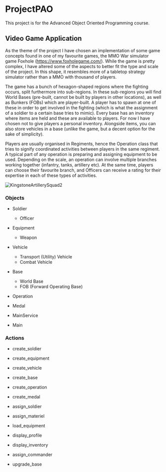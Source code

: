 # ProjectPAO

This project is for the Advanced Object Oriented Programming course.

## Video Game Application

As the theme of the project I have chosen an implementation of some game concepts found in one of my favourite games, the MMO War simulator game Foxhole (https://www.foxholegame.com/). While the game is pretty complex, I have altered some of the aspects to better fit the type and scale of the project. In this shape, it resembles more of a tabletop strategy simulator rather than a MMO with thousand of players.

The game has a bunch of hexagon-shaped regions where the fighting occurs, split furthermore into sub-regions. In these sub-regions you will find World Bases (pre-built, cannot be built by players in other locations), as well as Bunkers (FOBs) which are player-built. A player has to spawn at one of these in order to get involved in the fighting (which is what the assignment of a soldier to a certain base tries to mimic). Every base has an inventory where items are held and these are available to players. For now I have chosen not to give players a personal inventory. Alongside items, you can also store vehicles in a base (unlike the game, but a decent option for the sake of simplicity). 

Players are usually organised in Regiments, hence the Operation class that tries to signify coordinated activities between players in the same regiment. A typical part of any operation is preparing and assigning equipment to be used. Depending on the scale, an operation can involve multiple branches working together (infantry, tanks, artillery etc). At the same time, players can choose their favourite branch, and Officers can receive a rating for their expertise in each of these types of activities.

![KingstoneArtillerySquad2](https://user-images.githubusercontent.com/93508777/230697998-b5902fbb-2cfd-4b87-ae10-08910d4a0f2d.png)


### Objects

* Soldier
  * Officer
* Equipment
  * Weapon
* Vehicle
  * Transport (Utility) Vehicle
  * Combat Vehicle
* Base
  * World Base
  * FOB (Forward Operating Base)
* Operation
* Medal

* MainService
* Main


### Actions

* create_soldier
* create_equipment
* create_vehicle
* create_base
* create_operation
* create_medal

* assign_soldier
* assign_materiel
* load_equipment
* display_profile
* display_inventory
* assign_commander
* upgrade_base
